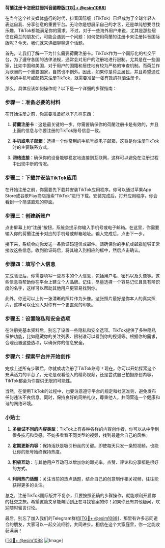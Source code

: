 **荷蘭注册卡怎麽註冊抖音國際版[[TG💪+ @esim1088](https://t.me/s/esim1088)]**

在当今这个社交媒体盛行的时代，抖音国际版（TikTok）已经成为了全球年轻人表达自我、分享创意的重要平台。无论你是想展示自己的才艺，还是单纯想要寻找乐趣，TikTok都能满足你的需求。不过，对于一些海外用户来说，尤其是那些居住在荷兰的朋友们，可能会遇到一个问题：如何使用荷蘭的注册卡来注册抖音国际版呢？今天，我们就来详细聊聊这个话题。

首先，让我们了解一下为什么需要荷蘭注册卡。TikTok作为一个国际化的社交平台，为了遵守各国的法律法规，通常会对用户的注册地进行限制。尤其是在一些国家，比如中国和美国，对于用户的国籍和居住地有较为严格的审查机制。而荷兰作为欧洲的一个重要国家，自然也不例外。因此，如果你是荷兰居民，并且希望通过本地的手机号或邮箱来注册TikTok，就需要准备一张有效的荷蘭注册卡。

那么，具体应该如何操作呢？以下是一个详细的步骤指南：

### 步骤一：准备必要的材料

在开始注册之前，你需要准备好以下几样东西：

1. **荷蘭注册卡**：这是最关键的一步。你需要确保你的荷蘭注册卡是有效的，并且上面的信息与你要注册的TikTok账号信息一致。
   
2. **手机或电子邮箱**：选择一个你常用的手机号或电子邮箱，这将是你注册TikTok时的主要联系方式。

3. **网络连接**：确保你的设备能够稳定地连接到互联网，这样可以避免在注册过程中出现中断的情况。

### 步骤二：下载并安装TikTok应用

在开始注册之前，你需要先下载并安装TikTok应用程序。你可以通过苹果App Store或谷歌Play商店搜索“TikTok”进行下载。安装完成后，打开应用程序，你会看到一个简洁直观的界面。

### 步骤三：创建新账户

点击屏幕上的“注册”按钮，系统会提示你输入手机号或电子邮箱。在这里，你需要输入你的荷蘭注册卡对应的手机号或邮箱地址。输入完成后，点击下一步。

接下来，系统会向你发送一条验证码短信或邮件。请确保你的手机或邮箱能够正常接收这些信息。收到验证码后，将其输入到相应的框中，然后点击确认。

### 步骤四：填写个人信息

完成验证后，你需要填写一些基本的个人信息，包括用户名、密码以及头像等。这些信息将帮助你在平台上建立个人品牌。记住，尽量选择一个容易记忆且具有辨识度的名字，这样可以帮助其他用户更容易找到你。

此外，你还可以上传一张清晰的照片作为头像。这张照片最好是你本人的真实照片，这样可以让别人对你有一个更直观的印象。

### 步骤五：设置隐私和安全选项

在注册完基本资料后，别忘了设置一些隐私和安全选项。TikTok提供了多种隐私保护功能，比如隐藏你的关注列表、限制谁可以看到你的视频等。根据你的需求，合理设置这些选项，以确保你的信息安全。

### 步骤六：探索平台并开始创作

完成上述所有步骤后，你就成功注册了TikTok账号！现在，你可以开始探索这个充满活力的平台了。无论是观看他人的精彩视频，还是尝试自己拍摄原创内容，TikTok都会为你提供无限的可能性。

当然，在使用TikTok的过程中，也要注意遵守平台的规定和社区准则，避免发布任何违法不良信息。同时，保持良好的网络礼仪，尊重他人，共同营造一个健康和谐的网络环境。

### 小贴士

1. **多尝试不同的内容类型**：TikTok上有各种各样的内容创作者，你可以从中学到很多技巧和灵感。不妨多看看不同类型的视频，找到最适合自己的风格。

2. **定期更新内容**：保持活跃是吸引粉丝的关键。即使每天只发一条短视频，也能让你的账号始终保持热度。

3. **积极互动**：与其他用户互动可以增加你的曝光率。点赞、评论和分享都是很好的方式。

4. **利用热门话题**：关注当前的热点话题，结合自己的创意制作相关视频，往往能获得更多的关注。

总之，注册TikTok国际版并不复杂，只要按照正确的步骤操作，就能顺利开启你的社交之旅。希望这篇文章能帮助到正在寻找答案的你！如果你还有其他疑问，欢迎随时留言讨论。

最后，别忘了加入我们的Telegram群组[[TG💪+ @esim1088](https://t.me/s/esim1088)]，那里有许多志同道合的朋友，大家可以一起交流经验，共同进步。相信在这个大家庭里，你一定能收获满满！

[[TG💪+ @esim1088](https://t.me/s/esim1088) ![Image](https://i.postimg.cc/4NQfJmqS/Snipaste-2025-05-13-00-14-12.png)]